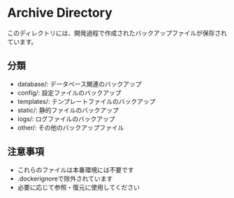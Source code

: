 # Archive Directory

このディレクトリには、開発過程で作成されたバックアップファイルが保存されています。

## 分類
- database/: データベース関連のバックアップ
- config/: 設定ファイルのバックアップ  
- templates/: テンプレートファイルのバックアップ
- static/: 静的ファイルのバックアップ
- logs/: ログファイルのバックアップ
- other/: その他のバックアップファイル

## 注意事項
- これらのファイルは本番環境には不要です
- .dockerignoreで除外されています
- 必要に応じて参照・復元に使用してください